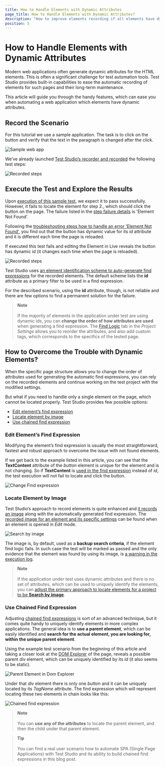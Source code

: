 ```yaml
---
title: How to Handle Elements with Dynamic Attributes
page_title: How to Handle Elements with Dynamic Attributes?
description: "How to improve elements recording if all elements have dynamic ids. My tests are constantly failing with element not found errors. How can I choose more robust find expressions for the elements. " 
position: 5
---
```

# How to Handle Elements with Dynamic Attributes

Modern web applications often generate dynamic attributes for the HTML elements. This is often a significant challenge for test automation tools. Test Studio provides built-in capabilities to ease the automatic recording of elements for such pages and their long-term maintenance.

This article will guide you through the handy features, which can ease you when automating a web application which elements have dynamic attributes.

## Record the Scenario

For this tutorial we use a sample application. The task is to click on the button and verify that the text in the paragraph is changed after the click.

![Sample web app](/img/automated-tests/troubleshooting/handle-dynamic-attributes/1Showcase.png)

We’ve already launched <a href="/automated-tests/recording/overview#start-a-recording-session" target="_blank">Test Studio’s recorder and recorded</a> the following test steps:

![Recorded steps](/img/automated-tests/troubleshooting/handle-dynamic-attributes/2RecordedTest.png)

## Execute the Test and Explore the Results

Upon <a href="/automated-tests/test-execution/quick-execution" target="_blank">execution of this sample test</a>, we expect it to pass successfully. However, it fails to locate the element for step 2., which should click the button on the page. The failure listed in the <a href="/automated-tests/test-results/step-failure-details" target="_blank">step failure details</a> is 'Element Not Found'.

Following the <a href="/automated-tests/troubleshooting/element-not-found" target="_blank">troubleshooting steps how to handle an error 'Element Not Found'</a>, you find out that the button has dynamic value for its _id_ attribute and it is different each time the page is reloaded.

If executed this test fails and editing the Element in Live reveals the button has dynamic id (it changes each time when the page is reloaded).

![Recorded steps](/img/automated-tests/troubleshooting/handle-dynamic-attributes/3EditElement.png)

Test Studio uses <a href="/features/project-settings/find-logic" target="_blank">an element identification scheme to auto-generate find expressions</a> for the recorded elements. The default scheme lists the __id__ attribute as a primary filter to be used in a find expression.

For the described scenario, using the __id__ attribute, though, is not reliable and there are few options to find a permanent solution for the failure.

> __Note__
><br>
><br>
> If the majority of elements in the application under test are using dynamic ids, you can __change the order of how attributes are used__ when generating a find expression. The <a href="/features/project-settings/find-logic" target="_blank">Find Logic</a> tab in the _Project Settings_ allows you to reorder the attributes, and also add custom tags, which corresponds to the specifics of the tested page.

## How to Overcome the Trouble with Dynamic Elements?

When the specific page structure allows you to change the order of attributes used for generating the automatic find expressions, you can rely on the recorded elements and continue working on the test project with the modified settings.

But what if you need to handle only a single element on the page, which cannot be located properly. Test Studio provides few possible options:

* [Edit element’s find expression](#edit-elements-find-expression)
* [Locate element by image](#locate-element-by-image)
* [Use chained find expression](#locate-element-by-image)

### Edit Element’s Find Expression

Modifying the element’s find expression is usually the most straightforward, fastest and robust approach to overcome the issue with not found elements.

If we get back to the example listed in this article, you can see that the __TextContent__ attribute of the _button_ element is unique for the element and is not changing. So if __TextContent__ is <a href="/automated-tests/elements/find-element#options-in-element-pane-with-active-recording-session" target="_blank">used in the find expression</a> instead of _id_, the test execution will not fail to locate and click the button.

![Change Find expression](/img/automated-tests/troubleshooting/handle-dynamic-attributes/4NewFindExpression.png)

### Locate Element by Image

Test Studio’s approach to record elements is quite enhanced and <a href="/automated-tests/elements/elements-find-expression#elements-image" target="_blank">it records an image</a> along with the automatically generated find expression. The <a href="/automated-tests/elements/find-element-by-image" target="_blank">recorded image for an element and its specific settings</a> can be found when an element is opened in _Edit_ mode.

![Search by image](/img/automated-tests/troubleshooting/handle-dynamic-attributes/5ImageSearch.png)

The image is, by default, used as a __backup search criteria__, if the element find logic fails. In such case the test will be marked as passed and the only evidence that the element was found by using its image, is <a href="/automated-tests/test-results/analyze-quick-run-results#successful-test-run-with-warnings" target="_blank">a warning in the execution log</a>.

> __Note__
><br>
><br>
> If the application under test uses dynamic attributes and there is no set of attributes, which can be used to uniquely identify the elements, you can <a href="/features/project-settings/find-logic" target="_blank">adjust the primary approach to locate elements for a project to be __Search by image__</a>.

### Use Chained Find Expression

Adjusting <a href="/automated-tests/elements/using-chained-find-expressions" target="_blank">chained find expressions</a> is sort of an advanced technique, but it comes quite handy to uniquely identify elements in more complex applications. The general idea is to __use a parent element__, which can be easily identified and __search for the actual element, you are looking for, within the unique parent element__.

Using the example test scenario from the beginning of this article and taking a closer look at the <a href="/features/recorder/advanced-recording-tools/dom-explorer" target="_blank">DOM Explorer</a> of the page, reveals a possible parent _div_ element, which can be uniquely identified by its _id_ (it also seems to be static).

![Parent Element in Dom Explorer](/img/automated-tests/troubleshooting/handle-dynamic-attributes/6ParentElement.png)

Under that _div_ element there is only one _button_ and it can be uniquely located by its _TagName_ attribute. The find expression which will represent locating these two elements in chain looks like this:

![Chained find expression](/img/automated-tests/troubleshooting/handle-dynamic-attributes/7ChainedFindExpression.png)
 
> __Note__
><br>
><br>
> You can __use any of the attributes__ to locate the parent element, and then the child under that parent element.


> __Tip__
><br>
><br>
> You can find a real user scenario how to automate SPA (Single Page Applications) with Test Studio and its ability to build chained find expressions in this blog post.